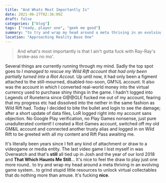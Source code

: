 ```yaml
---
title: "And Whats Most Importantly Is"
date: 2021-06-27T02:36:09Z
draft: false
categories: ["blog"]
tags: ["ready, player one", "geek me good"]
summary: "to try and wrap my head around a meta thriving in an evolving game system.. to grind stupid little resources to unlock virtual collectables that do nothing more than amuse."
location: "Approaching Reality Base One"
---
```


>And what's most importantly is that I ain't gotta fuck with Ray-Ray's broke-ass no mo'.  

Several things are currently running through my mind. Sadly the top spot goes to *I managed to rescue my Wild Rift account that had only been partially turned into a Riot Accout.* Up until now, it had only been a figment attached to the still-mourned, disabled-too-soon, GM%IL account. It also was the account in which I converted real-world money into the virtual currency used to purchase shiny things in the game. I hadn't logged into Legends of Runeterra since G@@GLE fucked me out of my account, fearing that my progress etc had dissolved into the nether in the same fashion as Wild Rift had. Today I decided to bite the bullet and login to see the damage; after a short update of data files, LoR logged right into my account sans objection. No Google Play verification, no Play Games nonsense, just pure unadulterated content! I created a Riot Games account, switched off my old GM&IL account and connected another trusty alias and logged in on Wild Rift to be greeted with all my content and Rift Pass awaiting me.  

It's literally been years since I felt any kind of attachment or draw to a videogame or media entity. The last video game I lost myself in was Overwatch and that's **still** all tied up in Josh and the year of our lord 2018 and __That Which Haunts Me Still__... It's nice to feel the draw to play just one more round.. to try and wrap my head around a meta thriving in an evolving game system.. to grind stupid little resources to unlock virtual collectables that do nothing more than amuse. It's fucking **nice**. 

